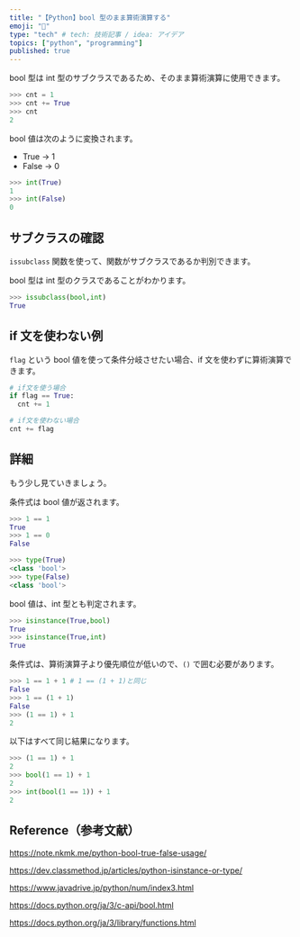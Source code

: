 ```yaml
---
title: "【Python】bool 型のまま算術演算する"
emoji: "🐍"
type: "tech" # tech: 技術記事 / idea: アイデア
topics: ["python", "programming"]
published: true
---
```


bool 型は int 型のサブクラスであるため、そのまま算術演算に使用できます。

```python
>>> cnt = 1
>>> cnt += True
>>> cnt
2
```

bool 値は次のように変換されます。

- True -> 1
- False -> 0

```python
>>> int(True)
1
>>> int(False)
0
```

## サブクラスの確認

`issubclass` 関数を使って、関数がサブクラスであるか判別できます。

bool 型は int 型のクラスであることがわかります。

```python
>>> issubclass(bool,int)
True
```

## if 文を使わない例

`flag` という bool 値を使って条件分岐させたい場合、if 文を使わずに算術演算できます。

```python
# if文を使う場合
if flag == True:
  cnt += 1

# if文を使わない場合
cnt += flag
```

## 詳細

もう少し見ていきましょう。

条件式は bool 値が返されます。

```python
>>> 1 == 1
True
>>> 1 == 0
False

>>> type(True)
<class 'bool'>
>>> type(False)
<class 'bool'>
```

bool 値は、int 型とも判定されます。

```python
>>> isinstance(True,bool)
True
>>> isinstance(True,int)
True
```

条件式は、算術演算子より優先順位が低いので、`()` で囲む必要があります。

```python
>>> 1 == 1 + 1 # 1 == (1 + 1)と同じ
False
>>> 1 == (1 + 1)
False
>>> (1 == 1) + 1
2
```

以下はすべて同じ結果になります。

```python
>>> (1 == 1) + 1
2
>>> bool(1 == 1) + 1
2
>>> int(bool(1 == 1)) + 1
2
```

## Reference（参考文献）

https://note.nkmk.me/python-bool-true-false-usage/

https://dev.classmethod.jp/articles/python-isinstance-or-type/

https://www.javadrive.jp/python/num/index3.html

https://docs.python.org/ja/3/c-api/bool.html

https://docs.python.org/ja/3/library/functions.html
